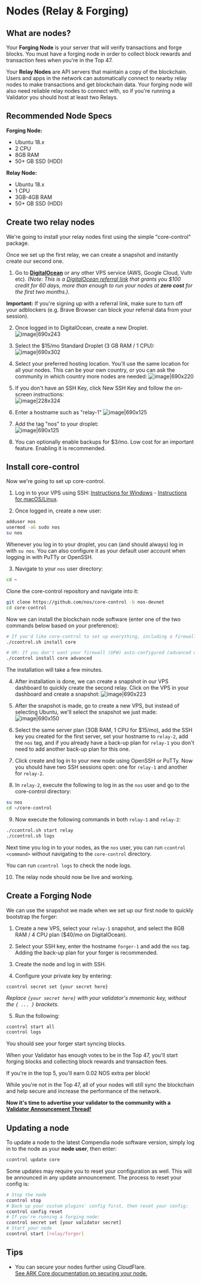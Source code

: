 # Nodes (Relay & Forging)

## What are nodes?
Your **Forging Node** is your server that will verify transactions and forge blocks. You must have a forging node in order to collect block rewards and transaction fees when you're in the Top 47.

Your **Relay Nodes** are API servers that maintain a copy of the blockchain. Users and apps in the network can automatically connect to nearby relay nodes to make transactions and get blockchain data.
Your forging node will also need reliable relay nodes to connect with, so if you're running a Validator you should host at least two Relays.

## Recommended Node Specs

**Forging Node:**

* Ubuntu 18.x
* 2 CPU
* 8GB RAM
* 50+ GB SSD (HDD)

**Relay Node:**

* Ubuntu 18.x
* 1 CPU
* 3GB-4GB RAM
* 50+ GB SSD (HDD)

## Create two relay nodes

We're going to install your relay nodes first using the simple "core-control" package.

Once we set up the first relay, we can create a snapshot and instantly create our second one.

1. Go to [**DigitalOcean**](https://m.do.co/c/1506a50e2710) or any other VPS service (AWS, Google Cloud, Vultr etc). *(Note: This is a [DigitalOcean referral link](https://m.do.co/c/1506a50e2710) that grants you $100 credit for 60 days, more than enough to run your nodes at **zero cost** for the first two months.)*.

**Important:** If you're signing up with a referral link, make sure to turn off your adblockers (e.g. Brave Browser can block your referral data from your session).

2. Once logged in to DigitalOcean, create a new Droplet. <br> ![image|690x243](https://nos.chat/uploads/default/original/1X/a41d1de11b438b77a0a338e4adf5592022ead096.png) 

1. Select the $15/mo Standard Droplet (3 GB RAM / 1 CPU):
![image|690x302](https://nos.chat/uploads/default/original/1X/b08c314bd46cfc156f061939d80273717ef3d4c9.png) 

4. Select your preferred hosting location. You'll use the same location for all your nodes. This can be your own country, or you can ask the community in which country more nodes are needed:
![image|690x220](https://nos.chat/uploads/default/original/1X/4fad1ce77a41ebb1e3bb536a1218c090db3139d3.png) 

5. If you don't have an SSH Key, click New SSH Key and follow the on-screen instructions: <br>
![image|228x324](https://nos.chat/uploads/default/original/1X/77f368b8e9663bb7e3c9ca5a0fbed77587696162.png) 

6. Enter a hostname such as "relay-1"
![image|690x125](https://nos.chat/uploads/default/original/1X/050c69ff1b167153c83ee1a81f6d6dd3e13df6ac.png) 

7. Add the tag "nos" to your droplet:<br>
![image|690x125](https://nos.chat/uploads/default/original/1X/869bcc9728035920d5ad396116bb5ccffcd631a6.png) 


1. You can optionally enable backups for $3/mo. Low cost for an important feature. Enabling it is recommended.

## Install core-control

Now we're going to set up core-control.

1. Log in to your VPS using SSH: [Instructions for Windows](https://www.digitalocean.com/docs/droplets/how-to/connect-with-ssh/putty/) - [Instructions for macOS/Linux](https://www.digitalocean.com/docs/droplets/how-to/connect-with-ssh/openssh/).

2. Once logged in, create a new user:
```bash
adduser nos
usermod -aG sudo nos
su nos
```

Whenever you log in to your droplet, you can (and should always) log in with `su nos`.
You can also configure it as your default user account when logging in with PuTTy or OpenSSH.

3. Navigate to your `nos` user directory:
```bash
cd ~
```
Clone the core-control repository and navigate into it:
```bash
git clone https://github.com/nos/core-control -b nos-devnet
cd core-control
```

Now we can install the blockchain node software (enter one of the two commands below based on your preference):
```bash
# If you'd like core-control to set up everything, including a firewall:
./ccontrol.sh install core

# OR: If you don't want your firewall (UFW) auto-configured (advanced users):
./ccontrol install core advanced
```

The installation will take a few minutes.

4. After installation is done, we can create a snapshot in our VPS dashboard to quickly create the second relay. Click on the VPS in your dashboard and create a snapshot:
![image|690x223](https://nos.chat/uploads/default/original/1X/01c78c6f26cb1af80fa2c5de412a1cccbf0a3c36.png) 

5. After the snapshot is made, go to create a new VPS, but instead of selecting Ubuntu, we'll select the snapshot we just made:
![image|690x150](https://nos.chat/uploads/default/original/1X/3f5837ada64984123591d583866cae9116c8863e.png) 

6. Select the same server plan (3GB RAM, 1 CPU for $15/mo), add the SSH key you created for the first server, set your hostname to `relay-2`, add the `nos` tag, and if you already have a back-up plan for `relay-1` you don't need to add another back-up plan for this one.

7. Click create and log in to your new node using OpenSSH or PuTTy. Now you should have two SSH sessions open: one for `relay-1` and another for `relay-2`.

8. In `relay-2`, execute the following to log in as the `nos` user and go to the core-control directory:
```bash
su nos
cd ~/core-control
```

9. Now execute the following commands in both `relay-1` and `relay-2`:
```bash
./ccontrol.sh start relay
./ccontrol.sh logs
```

Next time you log in to your nodes, as the `nos` user, you can run `ccontrol <command>` without navigating to the `core-control` directory.

You can run `ccontrol logs` to check the node logs.

10. The relay node should now be live and working.

## Create a Forging Node

We can use the snapshot we made when we set up our first node to quickly bootstrap the forger:

1. Create a new VPS, select your `relay-1` snapshot, and select the 8GB RAM / 4 CPU plan ($40/mo on DigitalOcean).

2. Select your SSH key, enter the hostname `forger-1` and add the `nos` tag. Adding the back-up plan for your forger is recommended.

3. Create the node and log in with SSH.

4. Configure your private key by entering:
```
ccontrol secret set {your secret here}
```
*Replace `{your secret here}` with your validator's mnemonic key, without the `{ ... }` brackets.*

5. Run the following:
```bash
ccontrol start all
ccontrol logs
```

You should see your forger start syncing blocks.

When your Validator has enough votes to be in the Top 47, you'll start forging blocks and collecting block rewards and transaction fees.

If you're in the top 5, you'll earn 0.02 NOS extra per block!

While you're not in the Top 47, all of your nodes will still sync the blockchain and help secure and increase the performance of the network.

**Now it's time to advertise your validator to the community with a [Validator Announcement Thread!](https://nos.chat/t/how-to-write-a-validator-announcement-thread/35)**

## Updating a node

To update a node to the latest Compendia node software version, simply log in to the node as your **node user**, then enter:
 ```bash
 ccontrol update core
 ```

Some updates may require you to reset your configuration as well. This will be announced in any update announcement. The process to reset your config is:

```bash
# Stop the node
ccontrol stop
# Back up your custom plugins' config first, then reset your config:
ccontrol config reset
# If you're running a forging node:
ccontrol secret set [your validator secret]
# Start your node
ccontrol start [relay/forger]
```

## Tips

* You can secure your nodes further using CloudFlare. <br>
[See ARK Core documentation on securing your node.](https://guides.ark.dev/devops-guides/how-to-secure-your-ark-node)
